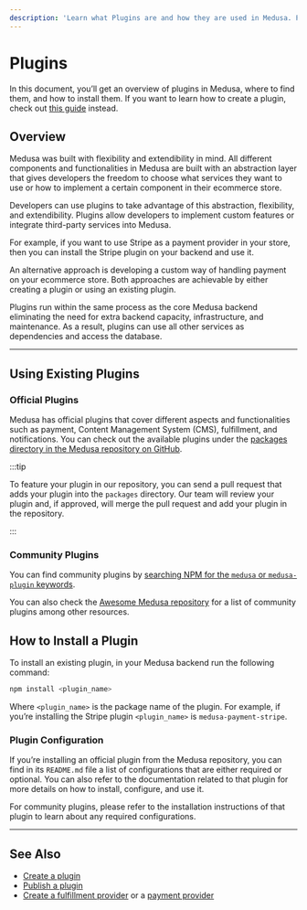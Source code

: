 ```yaml
---
description: 'Learn what Plugins are and how they are used in Medusa. Plugins are re-usable customizations that can be added to a Medusa backend.'
---
```


# Plugins

In this document, you’ll get an overview of plugins in Medusa, where to find them, and how to install them. If you want to learn how to create a plugin, check out [this guide](create.md) instead.

## Overview

Medusa was built with flexibility and extendibility in mind. All different components and functionalities in Medusa are built with an abstraction layer that gives developers the freedom to choose what services they want to use or how to implement a certain component in their ecommerce store.

Developers can use plugins to take advantage of this abstraction, flexibility, and extendibility. Plugins allow developers to implement custom features or integrate third-party services into Medusa.

For example, if you want to use Stripe as a payment provider in your store, then you can install the Stripe plugin on your backend and use it.

An alternative approach is developing a custom way of handling payment on your ecommerce store. Both approaches are achievable by either creating a plugin or using an existing plugin.

Plugins run within the same process as the core Medusa backend eliminating the need for extra backend capacity, infrastructure, and maintenance. As a result, plugins can use all other services as dependencies and access the database.

---

## Using Existing Plugins

### Official Plugins

Medusa has official plugins that cover different aspects and functionalities such as payment, Content Management System (CMS), fulfillment, and notifications. You can check out the available plugins under the [packages directory in the Medusa repository on GitHub](https://github.com/medusajs/medusa/tree/master/packages).

:::tip

To feature your plugin in our repository, you can send a pull request that adds your plugin into the `packages` directory. Our team will review your plugin and, if approved, will merge the pull request and add your plugin in the repository.

:::

### Community Plugins

You can find community plugins by [searching NPM for the `medusa` or `medusa-plugin` keywords](https://www.npmjs.com/search?q=keywords%3Amedusa%2Cmedusa-plugin).

You can also check the [Awesome Medusa repository](https://github.com/adrien2p/awesome-medusajs#plugins) for a list of community plugins among other resources.

## How to Install a Plugin

To install an existing plugin, in your Medusa backend run the following command:

```bash npm2yarn
npm install <plugin_name>
```

Where `<plugin_name>` is the package name of the plugin. For example, if you’re installing the Stripe plugin `<plugin_name>` is `medusa-payment-stripe`.

### Plugin Configuration

If you’re installing an official plugin from the Medusa repository, you can find in its `README.md` file a list of configurations that are either required or optional. You can also refer to the documentation related to that plugin for more details on how to install, configure, and use it.

For community plugins, please refer to the installation instructions of that plugin to learn about any required configurations.

---

## See Also

- [Create a plugin](create.md)
- [Publish a plugin](publish.md)
- [Create a fulfillment provider](../../../modules/carts-and-checkout/backend/add-fulfillment-provider.md) or a [payment provider](../../../modules/carts-and-checkout/backend/add-payment-provider.md)
